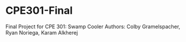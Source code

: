 # CPE301-Final
Final Project for CPE 301: Swamp Cooler
Authors: Colby Gramelspacher, Ryan Noriega, Karam Alkherej
